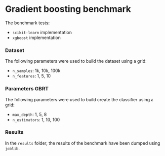 # Gradient boosting benchmark

The benchmark tests:

* `scikit-learn` implementation
* `xgboost` implementation

### Dataset

The following parameters were used to build the dataset using a grid:

* `n_samples`: 1k, 10k, 100k
* `n_features`: 1, 5, 10

### Parameters GBRT

The following parameters were used to build create the classifier using a grid:

* `max_depth`: 1, 5, 8
* `n_estimators`: 1, 10, 100

### Results

In the `results` folder, the results of the benchmark have been dumped using `joblib`.
